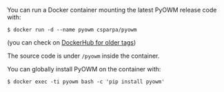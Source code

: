 You can run a Docker container mounting the latest PyOWM release code with:
```shell
$ docker run -d --name pyowm csparpa/pyowm
```

(you can check on [DockerHub for older tags](https://hub.docker.com/r/csparpa/pyowm/tags))

The source code is under `/pyowm` inside the container.

You can globally install PyOWM on the container with:

```shell
$ docker exec -ti pyowm bash -c 'pip install pyowm'
```